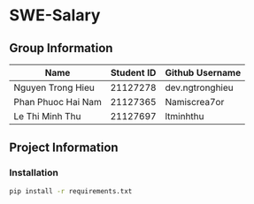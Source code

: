 # SWE-Salary

## Group Information

| Name | Student ID | Github Username |
| ------------------- | ---------- | --------------- |
| Nguyen Trong Hieu | 21127278 | dev.ngtronghieu |
| Phan Phuoc Hai Nam | 21127365 | Namiscrea7or |
| Le Thi Minh Thu | 21127697 | ltminhthu |

## Project Information

### Installation

```sh
pip install -r requirements.txt
```
